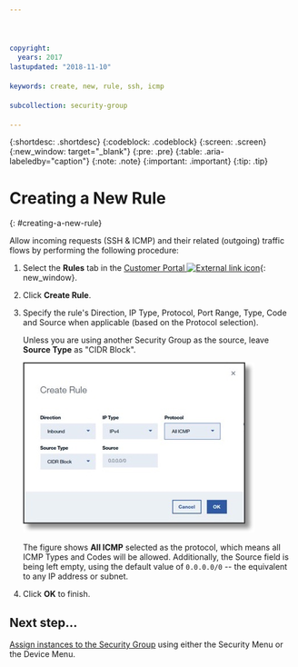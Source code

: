 ```yaml
---



copyright:
  years: 2017
lastupdated: "2018-11-10"

keywords: create, new, rule, ssh, icmp

subcollection: security-group

---
```


{:shortdesc: .shortdesc}
{:codeblock: .codeblock}
{:screen: .screen}
{:new_window: target="_blank"}
{:pre: .pre}
{:table: .aria-labeledby="caption"}
{:note: .note}
{:important: .important}
{:tip: .tip}

# Creating a New Rule
{: #creating-a-new-rule}

Allow incoming requests (SSH & ICMP) and their related (outgoing) traffic flows by performing the following procedure:

1. Select the **Rules** tab in the [Customer Portal ![External link icon](../../icons/launch-glyph.svg "External link icon")](https://control.softlayer.com/){: new_window}.
2. Click **Create Rule**.
3. Specify the rule's Direction, IP Type, Protocol, Port Range, Type, Code and Source when applicable (based on the Protocol selection).

	Unless you are using another Security Group as the source, leave **Source Type** as "CIDR Block".

	![Create a rule](./images/rule_sg.jpg)

	The figure shows **All ICMP** selected as the protocol, which means all ICMP Types and Codes will be allowed. Additionally, the Source field is being left empty, using the default value of `0.0.0.0/0` -- the equivalent to any IP address or subnet.

4. Click **OK** to finish.

## Next step...
[Assign instances to the Security Group](/docs/infrastructure/security-groups?topic=security-groups-assigning-instances-to-the-security-group) using either the Security Menu or the Device Menu.
